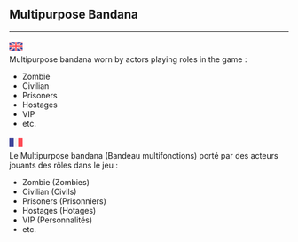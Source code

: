 ## Multipurpose Bandana ##
----------
![GB](https://github.com/LaserBattle-fr/Laser-Battle/blob/master/Documentation/Images/united-kingdom.png)<br>
Multipurpose bandana worn by actors playing roles in the game :
 - Zombie
 - Civilian
 - Prisoners
 - Hostages
 - VIP
 - etc.

![FR](https://github.com/LaserBattle-fr/Laser-Battle/blob/master/Documentation/Images/france.png)<br>
Le Multipurpose bandana (Bandeau multifonctions) porté par des acteurs jouants des rôles dans le jeu :
 - Zombie (Zombies)
 - Civilian (Civils)
 - Prisoners (Prisonniers)
 - Hostages (Hotages)
 - VIP (Personnalités)
 - etc.

